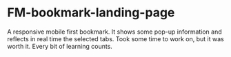 # FM-bookmark-landing-page
A responsive mobile first bookmark. It shows some pop-up information and reflects in real time the selected tabs. Took some time to work on, but it was worth it. Every bit of learning counts.
